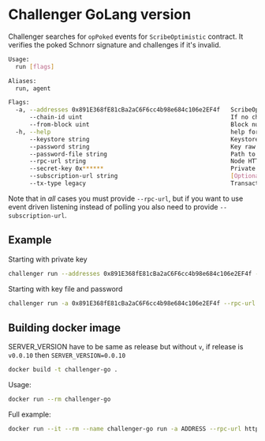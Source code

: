 # Challenger GoLang version

Challenger searches for `opPoked` events for `ScribeOptimistic` contract. It verifies the poked Schnorr signature and challenges if it's invalid.

```bash
Usage:
  run [flags]

Aliases:
  run, agent

Flags:
  -a, --addresses 0x891E368fE81cBa2aC6F6cc4b98e684c106e2EF4f   ScribeOptimistic contract address. Example: 0x891E368fE81cBa2aC6F6cc4b98e684c106e2EF4f
      --chain-id uint                                          If no chain_id provided binary will try to get chain_id from given RPC
      --from-block uint                                        Block number to start from. If not provided, binary will try to get it from given RPC
  -h, --help                                                   help for run
      --keystore string                                        Keystore file (NOT FOLDER), path to key .json file. If provided, no need to use --secret-key
      --password string                                        Key raw password as text
      --password-file string                                   Path to key password file
      --rpc-url string                                         Node HTTP RPC_URL, normally starts with https://****
      --secret-key 0x******                                    Private key in format 0x****** or `*******`. If provided, no need to use --keystore
      --subscription-url string                                [Optional] Used if you want to subscribe to events rather than poll, typically starts with wss://****
      --tx-type legacy                                         Transaction type definition, possible values are: legacy, `eip1559` or `none` (default "none")
```

Note that in *all* cases you must provide `--rpc-url`, but if you want to use event driven listening instead of polling you also need to provide `--subscription-url`.

## Example

Starting with private key

```bash
challenger run --addresses 0x891E368fE81cBa2aC6F6cc4b98e684c106e2EF4f --rpc-url http://localhost:3334 --secret-key 0x******
```

Starting with key file and password

```bash
challenger run -a 0x891E368fE81cBa2aC6F6cc4b98e684c106e2EF4f --rpc-url http://localhost:3334 --keystore /path/to/key.json --password-file /path/to/file
```

## Building docker image

SERVER_VERSION have to be same as release but without `v`, if release is `v0.0.10` then `SERVER_VERSION=0.0.10`

```bash
docker build -t challenger-go .
```

Usage:

```bash
docker run --rm challenger-go
```

Full example:

```bash
docker run --it --rm --name challenger-go run -a ADDRESS --rpc-url http://localhost:3334 --secret-key asdfasdfas
```